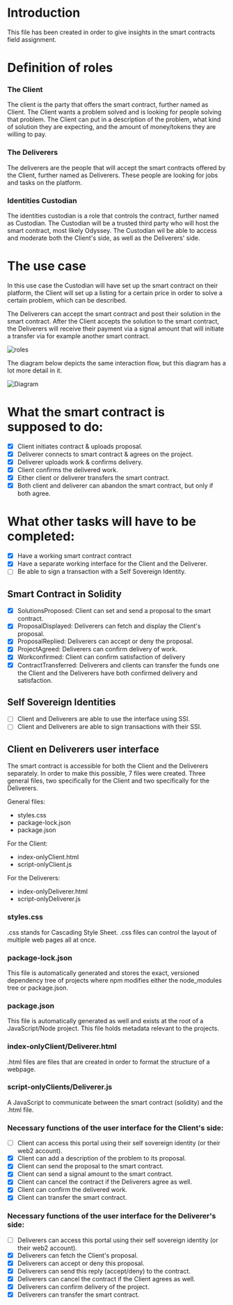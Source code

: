 # Introduction
This file has been created in order to give insights in the smart contracts field assignment. 

# Definition of roles
### **The Client**
The client is the party that offers the smart contract, further named as Client. The Client wants a problem solved and is looking for people solving that problem. The Client can put in a description of the problem, what kind of solution they are expecting, and the amount of money/tokens they are willing to pay.

### **The Deliverers**
The deliverers are the people that will accept the smart contracts offered by the Client, further named as Deliverers. These people are looking for jobs and tasks on the platform.

### **Identities Custodian**
The identities custodian is a role that controls the contract, further named as Custodian. The Custodian will be a trusted third party who will host the smart contract, most likely Odyssey. The Custodian wil be able to access and moderate both the Client's side, as well as the Deliverers' side.

# The use case
In this use case the Custodian will have set up the smart contract on their platform, the Client will set up a listing for a certain price in order to solve a certain problem, which can be described.

The Deliverers can accept the smart contract and post their solution in the smart contract. After the Client accepts the solution to the smart contract, the Deliverers will receive their payment via a signal amount that will initiate a transfer via for example another smart contract.

![roles](https://user-images.githubusercontent.com/58250102/97601650-12614f00-1a13-11eb-9060-1010acbd2382.png)

The diagram below depicts the same interaction flow, but this diagram has a lot more detail in it.

![Diagram](https://user-images.githubusercontent.com/71760326/98146813-20f4ae00-1ecc-11eb-9e40-ebf2cbb08a21.png)


# What the smart contract is supposed to do:
- [x] Client initiates contract & uploads proposal.
- [x] Deliverer connects to smart contract & agrees on the project.
- [x] Deliverer uploads work & confirms delivery.
- [x] Client confirms the delivered work.
- [x] Either client or deliverer transfers the smart contract.
- [x] Both client and deliverer can abandon the smart contract, but only if both agree.

# What other tasks will have to be completed:
- [x] Have a working smart contract contract
- [x] Have a separate working interface for the Client and the Deliverer.
- [ ] Be able to sign a transaction with a Self Sovereign Identity.

## Smart Contract in Solidity
- [x] SolutionsProposed: Client can set and send a proposal to the smart contract.
- [x] ProposalDisplayed: Deliverers can fetch and display the Client's proposal.
- [x] ProposalReplied: Deliverers can accept or deny the proposal.
- [x] ProjectAgreed: Deliverers can confirm delivery of work.
- [x] Workconfirmed: Client can confirm satisfaction of delivery
- [x] ContractTransferred: Deliverers and clients can transfer the funds one the Client and the Deliverers have both confirmed delivery and satisfaction.

## Self Sovereign Identities
- [ ] Client and Deliverers are able to use the interface using SSI.
- [ ] Client and Deliverers are able to sign transactions with their SSI.

## Client en Deliverers user interface
The smart contract is accessible for both the Client and the Deliverers separately. In order to make this possible, 7 files were created. Three general files, two specifically for the Client and two specifically for the Deliverers.

General files:
* styles.css
* package-lock.json
* package.json

For the Client:
* index-onlyClient.html
* script-onlyClient.js

For the Deliverers:
* index-onlyDeliverer.html
* script-onlyDeliverer.js

### **styles.css**
.css stands for Cascading Style Sheet. .css files can control the layout of multiple web pages all at once.

### **package-lock.json**
This file is automatically generated and stores the exact, versioned dependency tree of projects where npm modifies either the node_modules tree or package.json.

### **package.json**
This file is automatically generated as well and exists at the root of a JavaScript/Node project. This file holds metadata relevant to the projects.

### **index-onlyClient/Deliverer.html**
.html files are files that are created in order to format the structure of a webpage.

### **script-onlyClients/Deliverer.js**
A JavaScript to communicate between the smart contract (solidity) and the .html file.

### **Necessary functions of the user interface for the Client's side:**
- [ ] Client can access this portal using their self sovereign identity (or their web2 account).
- [x] Client can add a description of the problem to its proposal.
- [x] Client can send the proposal to the smart contract.
- [x] Client can send a signal amount to the smart contract.
- [x] Client can cancel the contract if the Deliverers agree as well.
- [x] Client can confirm the delivered work.
- [x] Client can transfer the smart contract.

### **Necessary functions of the user interface for the Deliverer's side:**
- [ ] Deliverers can access this portal using their self sovereign identity (or their web2 account).
- [x] Deliverers can fetch the Client's proposal.
- [x] Deliverers can accept or deny this proposal.
- [x] Deliverers can send this reply (accept/deny) to the contract.
- [x] Deliverers can cancel the contract if the Client agrees as well.
- [x] Deliverers can confirm delivery of the project.
- [x] Deliverers can transfer the smart contract.
